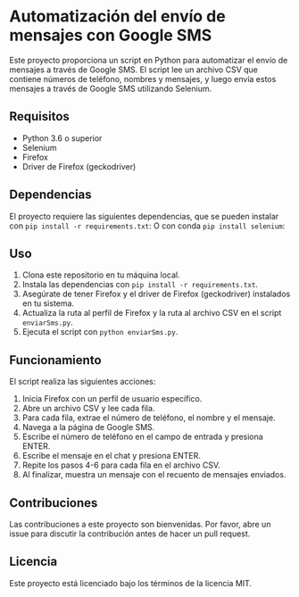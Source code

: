 # Automatización del envío de mensajes con Google SMS

Este proyecto proporciona un script en Python para automatizar el envío de mensajes a través de Google SMS. El script lee un archivo CSV que contiene números de teléfono, nombres y mensajes, y luego envía estos mensajes a través de Google SMS utilizando Selenium.

## Requisitos

- Python 3.6 o superior
- Selenium
- Firefox
- Driver de Firefox (geckodriver)

## Dependencias

El proyecto requiere las siguientes dependencias, que se pueden instalar con `pip install -r requirements.txt`:
O con conda `pip install selenium`:

## Uso

1. Clona este repositorio en tu máquina local.
2. Instala las dependencias con `pip install -r requirements.txt`.
3. Asegúrate de tener Firefox y el driver de Firefox (geckodriver) instalados en tu sistema.
4. Actualiza la ruta al perfil de Firefox y la ruta al archivo CSV en el script `enviarSms.py`.
5. Ejecuta el script con `python enviarSms.py`.

## Funcionamiento

El script realiza las siguientes acciones:

1. Inicia Firefox con un perfil de usuario específico.
2. Abre un archivo CSV y lee cada fila.
3. Para cada fila, extrae el número de teléfono, el nombre y el mensaje.
4. Navega a la página de Google SMS.
5. Escribe el número de teléfono en el campo de entrada y presiona ENTER.
6. Escribe el mensaje en el chat y presiona ENTER.
7. Repite los pasos 4-6 para cada fila en el archivo CSV.
8. Al finalizar, muestra un mensaje con el recuento de mensajes enviados.

## Contribuciones

Las contribuciones a este proyecto son bienvenidas. Por favor, abre un issue para discutir la contribución antes de hacer un pull request.

## Licencia

Este proyecto está licenciado bajo los términos de la licencia MIT.
